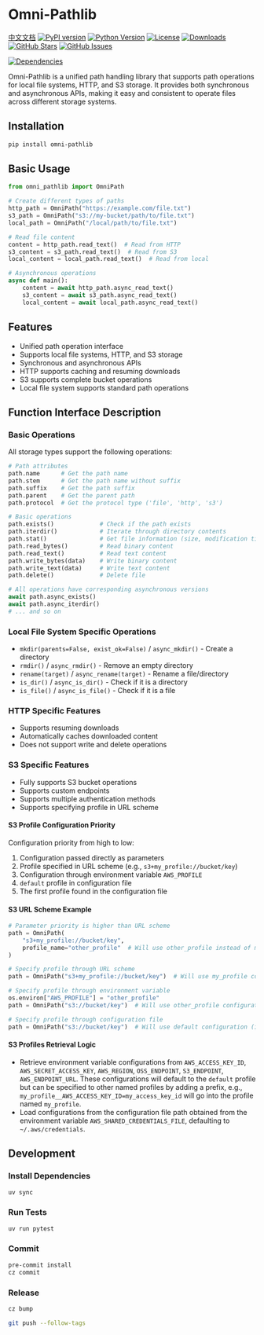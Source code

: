 # Omni-Pathlib

[中文文档](README_ZH.md)
[![PyPI version](https://img.shields.io/pypi/v/omni-pathlib.svg)](https://pypi.org/project/omni-pathlib/)
[![Python Version](https://img.shields.io/pypi/pyversions/omni-pathlib.svg)](https://pypi.org/project/omni-pathlib/)
[![License](https://img.shields.io/github/license/Haskely/omni-pathlib.svg)](https://github.com/Haskely/omni-pathlib/blob/main/LICENSE)
[![Downloads](https://static.pepy.tech/badge/omni-pathlib)](https://pepy.tech/project/omni-pathlib)
[![GitHub Stars](https://img.shields.io/github/stars/Haskely/omni-pathlib.svg)](https://github.com/Haskely/omni-pathlib/stargazers)
[![GitHub Issues](https://img.shields.io/github/issues/Haskely/omni-pathlib.svg)](https://github.com/Haskely/omni-pathlib/issues)
<!-- [![CI](https://github.com/Haskely/omni-pathlib/actions/workflows/ci.yml/badge.svg)](https://github.com/Haskely/omni-pathlib/actions/workflows/ci.yml)
[![Coverage](https://codecov.io/gh/Haskely/omni-pathlib/branch/main/graph/badge.svg)](https://codecov.io/gh/Haskely/omni-pathlib)
[![Documentation Status](https://readthedocs.org/projects/omni-pathlib/badge/?version=latest)](https://omni-pathlib.readthedocs.io/)
[![Code Quality](https://app.codacy.com/project/badge/Grade/YOUR_PROJECT_ID)](https://app.codacy.com/gh/Haskely/omni-pathlib/) -->
[![Dependencies](https://img.shields.io/librariesio/github/Haskely/omni-pathlib)](https://libraries.io/github/Haskely/omni-pathlib)

Omni-Pathlib is a unified path handling library that supports path operations for local file systems, HTTP, and S3 storage. It provides both synchronous and asynchronous APIs, making it easy and consistent to operate files across different storage systems.

## Installation

```bash
pip install omni-pathlib
```

## Basic Usage

```python
from omni_pathlib import OmniPath

# Create different types of paths
http_path = OmniPath("https://example.com/file.txt")
s3_path = OmniPath("s3://my-bucket/path/to/file.txt")
local_path = OmniPath("/local/path/to/file.txt")

# Read file content
content = http_path.read_text()  # Read from HTTP
s3_content = s3_path.read_text()  # Read from S3
local_content = local_path.read_text()  # Read from local

# Asynchronous operations
async def main():
    content = await http_path.async_read_text()
    s3_content = await s3_path.async_read_text()
    local_content = await local_path.async_read_text()
```

## Features

- Unified path operation interface
- Supports local file systems, HTTP, and S3 storage
- Synchronous and asynchronous APIs
- HTTP supports caching and resuming downloads
- S3 supports complete bucket operations
- Local file system supports standard path operations

## Function Interface Description

### Basic Operations

All storage types support the following operations:

```python
# Path attributes
path.name      # Get the path name
path.stem      # Get the path name without suffix
path.suffix    # Get the path suffix
path.parent    # Get the parent path
path.protocol  # Get the protocol type ('file', 'http', 's3')

# Basic operations
path.exists()             # Check if the path exists
path.iterdir()            # Iterate through directory contents
path.stat()               # Get file information (size, modification time, etc.)
path.read_bytes()         # Read binary content
path.read_text()          # Read text content
path.write_bytes(data)    # Write binary content
path.write_text(data)     # Write text content
path.delete()             # Delete file

# All operations have corresponding asynchronous versions
await path.async_exists()
await path.async_iterdir()
# ... and so on
```

### Local File System Specific Operations

- `mkdir(parents=False, exist_ok=False)` / `async_mkdir()` - Create a directory
- `rmdir()` / `async_rmdir()` - Remove an empty directory
- `rename(target)` / `async_rename(target)` - Rename a file/directory
- `is_dir()` / `async_is_dir()` - Check if it is a directory
- `is_file()` / `async_is_file()` - Check if it is a file

### HTTP Specific Features

- Supports resuming downloads
- Automatically caches downloaded content
- Does not support write and delete operations

### S3 Specific Features

- Fully supports S3 bucket operations
- Supports custom endpoints
- Supports multiple authentication methods
- Supports specifying profile in URL scheme

#### S3 Profile Configuration Priority

Configuration priority from high to low:

1. Configuration passed directly as parameters
2. Profile specified in URL scheme (e.g., `s3+my_profile://bucket/key`)
3. Configuration through environment variable `AWS_PROFILE`
4. `default` profile in configuration file
5. The first profile found in the configuration file

#### S3 URL Scheme Example

```python
# Parameter priority is higher than URL scheme
path = OmniPath(
    "s3+my_profile://bucket/key",
    profile_name="other_profile"  # Will use other_profile instead of my_profile
)

# Specify profile through URL scheme
path = OmniPath("s3+my_profile://bucket/key")  # Will use my_profile configuration

# Specify profile through environment variable
os.environ["AWS_PROFILE"] = "other_profile"
path = OmniPath("s3://bucket/key")  # Will use other_profile configuration

# Specify profile through configuration file
path = OmniPath("s3://bucket/key")  # Will use default configuration (if exists) or the first found configuration
```

#### S3 Profiles Retrieval Logic

- Retrieve environment variable configurations from `AWS_ACCESS_KEY_ID`, `AWS_SECRET_ACCESS_KEY`, `AWS_REGION`, `OSS_ENDPOINT`, `S3_ENDPOINT`, `AWS_ENDPOINT_URL`. These configurations will default to the `default` profile but can be specified to other named profiles by adding a prefix, e.g., `my_profile__AWS_ACCESS_KEY_ID=my_access_key_id` will go into the profile named `my_profile`.
- Load configurations from the configuration file path obtained from the environment variable `AWS_SHARED_CREDENTIALS_FILE`, defaulting to `~/.aws/credentials`.

## Development

### Install Dependencies

```bash
uv sync
```

### Run Tests

```bash
uv run pytest
```

### Commit

```bash
pre-commit install
cz commit
```

### Release

```bash
cz bump

git push --follow-tags
```
